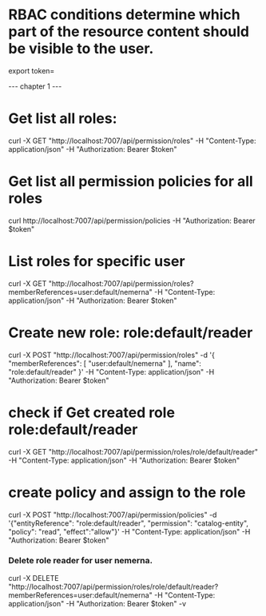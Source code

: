 # RBAC conditions determine which part of the resource content should be visible to the user.

export token=

--- chapter 1 ---

# Get list all roles:
curl -X GET "http://localhost:7007/api/permission/roles" -H "Content-Type: application/json" -H "Authorization: Bearer $token"

# Get list all permission policies for all roles
curl http://localhost:7007/api/permission/policies -H "Authorization: Bearer $token"



# List roles for specific user 
curl -X GET "http://localhost:7007/api/permission/roles?memberReferences=user:default/nemerna" -H "Content-Type: application/json" -H "Authorization: Bearer $token"




# Create new role: role:default/reader
curl -X POST "http://localhost:7007/api/permission/roles" -d '{ "memberReferences":  [ "user:default/nemerna" ], "name": "role:default/reader" }' -H "Content-Type: application/json" -H "Authorization: Bearer $token"

# check if Get created role role:default/reader
curl -X GET "http://localhost:7007/api/permission/roles/role/default/reader" -H "Content-Type: application/json" -H "Authorization: Bearer $token"

# create policy and assign to the role
curl -X POST "http://localhost:7007/api/permission/policies" -d '{"entityReference": "role:default/reader", "permission": "catalog-entity", "policy": "read", "effect":"allow"}' -H "Content-Type: application/json" -H "Authorization: Bearer $token"





### Delete role reader for user nemerna.
curl -X DELETE "http://localhost:7007/api/permission/roles/role/default/reader?memberReferences=user:default/nemerna" -H "Content-Type: application/json" -H "Authorization: Bearer $token" -v

